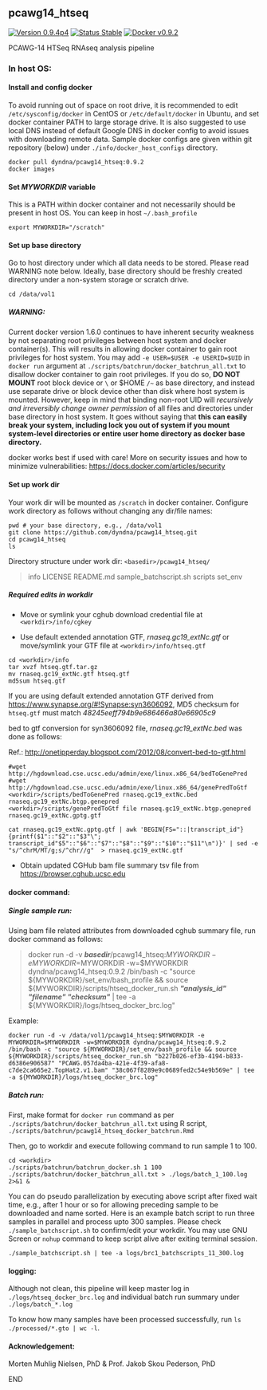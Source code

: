 ## pcawg14_htseq

[![Version 0.9.4p4](https://img.shields.io/badge/version-0.9.4p4-brightgreen.svg)](https://github.com/dyndna/pcawg14_htseq/releases/tag/0.9.4p4) [![Status Stable](https://img.shields.io/badge/status-stable-brightgreen.svg)](https://github.com/dyndna/pcawg14_htseq/releases/tag/0.9.4p4) [![Docker v0.9.2](https://img.shields.io/badge/docker-dyndna/pcawg14_htseq:0.9.2-brightgreen.svg "docker pull dyndna/pcawg14_htseq:0.9.2")](https://registry.hub.docker.com/u/dyndna/pcawg14_htseq)

[//]: # (https://img.shields.io/badge/status-offline-red.svg)

PCAWG-14 HTSeq RNAseq analysis pipeline

### In host OS:

#### Install and config docker

To avoid running out of space on root drive, it is recommended to edit `/etc/sysconfig/docker` in CentOS or `/etc/default/docker` in Ubuntu, and set docker container PATH to large storage drive. It is also suggested to use local DNS instead of default Google DNS in docker config to avoid issues with downloading remote data. Sample docker configs are given within git repository (below) under `./info/docker_host_configs` directory.

```
docker pull dyndna/pcawg14_htseq:0.9.2
docker images
```

#### Set *MYWORKDIR* variable

This is a PATH within docker container and not necessarily should be present in host OS. You can keep in host `~/.bash_profile`

    export MYWORKDIR="/scratch"

#### Set up base directory

Go to host directory under which all data needs to be stored. Please read WARNING note below. Ideally, base directory should be freshly created directory under a non-system storage or scratch drive.

    cd /data/vol1

##### WARNING:

Current docker version 1.6.0 continues to have inherent security weakness by not separating root privileges between host system and docker container(s). This will results in allowing docker container to gain root privileges for host system. You may add `-e USER=$USER -e USERID=$UID` in `docker run` argument at `./scripts/batchrun/docker_batchrun_all.txt` to disallow docker container to gain root privileges. If you do so, **DO NOT MOUNT** root block device or `\` or $HOME `/~` as base directory, and instead use separate drive or block device other than disk where host system is mounted. However, keep in mind that binding non-root UID will *recursively and irreversibly change owner permission* of all files and directories under base directory in host system. It goes without saying that **this can easily break your system, including lock you out of system if you mount system-level directories or entire user home directory as docker base directory.**

docker works best if used with care! More on security issues and how to minimize vulnerabilities: https://docs.docker.com/articles/security

#### Set up work dir

Your work dir will be mounted as `/scratch` in docker container. Configure work directory as follows without changing any dir/file names:

```
pwd # your base directory, e.g., /data/vol1
git clone https://github.com/dyndna/pcawg14_htseq.git
cd pcawg14_htseq
ls
```

Directory structure under work dir: `<basedir>/pcawg14_htseq/`

>info  LICENSE  README.md  sample_batchscript.sh  scripts  set_env

##### Required edits in workdir

*   Move or symlink your cghub download credential file at `<workdir>/info/cgkey`

*   Use default extended annotation GTF, *rnaseq.gc19_extNc.gtf* or move/symlink your GTF file at `<workdir>/info/htseq.gtf`

```
cd <workdir>/info
tar xvzf htseq.gtf.tar.gz
mv rnaseq.gc19_extNc.gtf htseq.gtf
md5sum htseq.gtf
```

If you are using default extended annotation GTF derived from https://www.synapse.org/#!Synapse:syn3606092, MD5 checksum for `htseq.gtf` must match *48245eeff794b9e686466a80e66905c9*

bed to gtf conversion for syn3606092 file, *rnaseq.gc19_extNc.bed* was done as follows:

Ref.: http://onetipperday.blogspot.com/2012/08/convert-bed-to-gtf.html

    #wget http://hgdownload.cse.ucsc.edu/admin/exe/linux.x86_64/bedToGenePred
    #wget http://hgdownload.cse.ucsc.edu/admin/exe/linux.x86_64/genePredToGtf
    <workdir>/scripts/bedToGenePred rnaseq.gc19_extNc.bed rnaseq.gc19_extNc.btgp.genepred
    <workdir>/scripts/genePredToGtf file rnaseq.gc19_extNc.btgp.genepred rnaseq.gc19_extNc.gptg.gtf

    cat rnaseq.gc19_extNc.gptg.gtf | awk 'BEGIN{FS="::|transcript_id"}{printf($1"::"$2"::"$3"\"; transcript_id"$5"::"$6"::"$7"::"$8"::"$9"::"$10"::"$11"\n")}' | sed -e "s/^chrM/MT/g;s/^chr//g"  > rnaseq.gc19_extNc.gtf

*   Obtain updated CGHub bam file summary tsv file from https://browser.cghub.ucsc.edu

#### docker command:

##### Single sample run:

Using bam file related attributes from downloaded cghub summary file, run docker command as follows:

>docker run -d -v ***basedir***/pcawg14_htseq:$MYWORKDIR -e MYWORKDIR=$MYWORKDIR -w=$MYWORKDIR dyndna/pcawg14_htseq:0.9.2 /bin/bash -c "source ${MYWORKDIR}/set_env/bash_profile && source ${MYWORKDIR}/scripts/htseq_docker_run.sh ***"analysis_id" "filename" "checksum"*** | tee -a ${MYWORKDIR}/logs/htseq_docker_brc.log"

Example:

    docker run -d -v /data/vol1/pcawg14_htseq:$MYWORKDIR -e MYWORKDIR=$MYWORKDIR -w=$MYWORKDIR dyndna/pcawg14_htseq:0.9.2 /bin/bash -c "source ${MYWORKDIR}/set_env/bash_profile && source ${MYWORKDIR}/scripts/htseq_docker_run.sh "b227b026-ef3b-4194-b833-d6386e906587" "PCAWG.057da4ba-421e-4f39-afa8-c7de2ca665e2.TopHat2.v1.bam" "38c067f8289e9c0689fed2c54e9b569e" | tee -a ${MYWORKDIR}/logs/htseq_docker_brc.log"

##### Batch run:

First, make format for `docker run` command as per `./scripts/batchrun/docker_batchrun_all.txt` using R script, `./scripts/batchrun/pcawg14_htseq_docker_batchrun.Rmd`

Then, go to workdir and execute following command to run sample 1 to 100.

    cd <workdir>
    ./scripts/batchrun/batchrun_docker.sh 1 100 ./scripts/batchrun/docker_batchrun_all.txt > ./logs/batch_1_100.log 2>&1 &

You can do pseudo parallelization by executing above script after fixed wait time, e.g., after 1 hour or so for allowing preceding sample to be downloaded and name sorted. Here is an example batch script to run three samples in parallel and process upto 300 samples. Please check `./sample_batchscript.sh` to confirm/edit your workdir. You may use GNU Screen or `nohup` command to keep script alive after exiting terminal session. 

    ./sample_batchscript.sh | tee -a logs/brc1_batchscripts_11_300.log

#### logging:

Although not clean, this pipeline will keep master log in `./logs/htseq_docker_brc.log` and individual batch run summary under `./logs/batch_*.log`

To know how many samples have been processed successfully, run `ls ./processed/*.gto | wc -l`.

#### Acknowledgement:

Morten Muhlig Nielsen, PhD & Prof. Jakob Skou Pederson, PhD  

END

